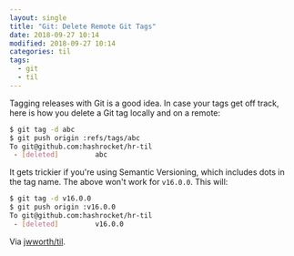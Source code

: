```yaml
---
layout: single
title: "Git: Delete Remote Git Tags"
date: 2018-09-27 10:14
modified: 2018-09-27 10:14
categories: til
tags:
  - git
  - til
---
```


Tagging releases with Git is a good idea.
In case your tags get off track,
here is how you delete a Git tag locally and on a remote:

```bash
$ git tag -d abc
$ git push origin :refs/tags/abc
To git@github.com:hashrocket/hr-til
 - [deleted]         abc
```

It gets trickier if you're using Semantic Versioning,
which includes dots in the tag name.
The above won't work for `v16.0.0`. This will:

```bash
$ git tag -d v16.0.0
$ git push origin :v16.0.0
To git@github.com:hashrocket/hr-til
 - [deleted]         v16.0.0
```

Via [jwworth/til](https://github.com/jwworth/til).
